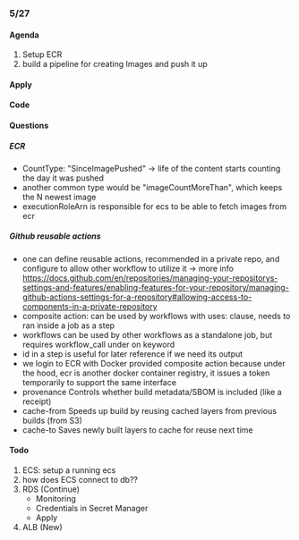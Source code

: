 ### 5/27

#### Agenda

1. Setup ECR
2. build a pipeline for creating Images and push it up

#### Apply

#### Code

#### Questions

##### ECR

- CountType: "SinceImagePushed" -> life of the content starts counting the day it was pushed
- another common type would be "imageCountMoreThan", which keeps the N newest image
- executionRoleArn is responsible for ecs to be able to fetch images from ecr

##### Github reusable actions

- one can define reusable actions, recommended in a private repo, and configure to allow other workflow to utilize it -> more info https://docs.github.com/en/repositories/managing-your-repositorys-settings-and-features/enabling-features-for-your-repository/managing-github-actions-settings-for-a-repository#allowing-access-to-components-in-a-private-repository
- composite action: can be used by workflows with uses: clause, needs to ran inside a job as a step
- workflows can be used by other workflows as a standalone job, but requires workflow_call under on keyword
- id in a step is useful for later reference if we need its output
- we login to ECR with Docker provided composite action because under the hood, ecr is another docker container registry, it issues a token temporarily to support the same interface
- provenance Controls whether build metadata/SBOM is included (like a receipt)
- cache-from Speeds up build by reusing cached layers from previous builds (from S3)
- cache-to Saves newly built layers to cache for reuse next time

#### Todo

1. ECS: setup a running ecs
2. how does ECS connect to db??
3. RDS (Continue)
   - Monitoring
   - Credentials in Secret Manager
   - Apply
4. ALB (New)
